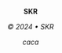 <p align="center"><strong>SKR</strong></p>
<p align="center"><em>© 2024 • SKR</em></p>
<p align="center"><em>caca</em></p>
